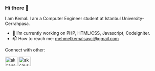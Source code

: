 ### Hi there 👋

I am Kemal. I am a Computer Engineer student at Istanbul University-Cerrahpasa. 

- 🔭 I’m currently working on PHP, HTML/CSS, Javascript, Codeigniter.
- 📫 How to reach me: mehmetkemalsavci@gmail.com
<!--
Here are some ideas to get you started:

- 🔭 I’m currently working on 
- 🌱 I’m currently learning ...
- 👯 I’m looking to collaborate on ...
- 🤔 I’m looking for help with ...
- 💬 Ask me about ...
- 📫 How to reach me: ...
- 😄 Pronouns: ...
- ⚡ Fun fact: ...
-->
Connect with other: 

<a href="https://twitter.com/KemalSavci_20" target="blank"><img align="center" src="https://raw.githubusercontent.com/rahuldkjain/github-profile-readme-generator/master/src/images/icons/Social/twitter.svg" alt="akcauser" height="30" width="40" /></a>
<a href="https://www.linkedin.com/in/mehmetkemalsavci/" target="blank"><img align="center" src="https://raw.githubusercontent.com/rahuldkjain/github-profile-readme-generator/master/src/images/icons/Social/linked-in-alt.svg" alt="akcauser" height="30" width="40" /></a>

